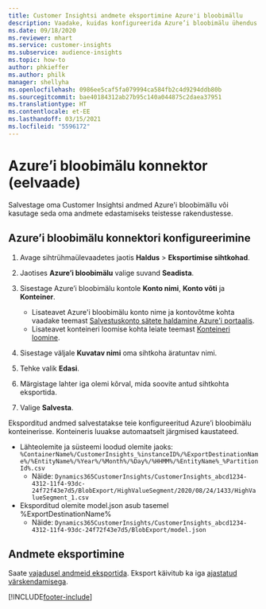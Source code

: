 ```yaml
---
title: Customer Insightsi andmete eksportimine Azure'i bloobimällu
description: Vaadake, kuidas konfigureerida Azure’i bloobimälu ühendus.
ms.date: 09/18/2020
ms.reviewer: mhart
ms.service: customer-insights
ms.subservice: audience-insights
ms.topic: how-to
author: phkieffer
ms.author: philk
manager: shellyha
ms.openlocfilehash: 0986ee5caf5fa079994ca584fb2c4d9294ddb80b
ms.sourcegitcommit: bae40184312ab27b95c140a044875c2daea37951
ms.translationtype: HT
ms.contentlocale: et-EE
ms.lasthandoff: 03/15/2021
ms.locfileid: "5596172"
---
```

# <a name="connector-for-azure-blob-storage-preview"></a>Azure’i bloobimälu konnektor (eelvaade)

Salvestage oma Customer Insightsi andmed Azure'i bloobimällu või kasutage seda oma andmete edastamiseks teistesse rakendustesse.

## <a name="configure-the-connector-for-azure-blob-storage"></a>Azure’i bloobimälu konnektori konfigureerimine

1. Avage sihtrühmaülevaadetes jaotis **Haldus** > **Eksportimise sihtkohad**.

1. Jaotises **Azure’i bloobimälu** valige suvand **Seadista**.

1. Sisestage Azure’i bloobimälu kontole **Konto nimi**, **Konto võti** ja **Konteiner**.
    - Lisateavet Azure'i bloobimälu konto nime ja kontovõtme kohta vaadake teemast [Salvestuskonto sätete haldamine Azure'i portaalis](/azure/storage/common/storage-account-manage).
    - Lisateavet konteineri loomise kohta leiate teemast [Konteineri loomine](/azure/storage/blobs/storage-quickstart-blobs-portal#create-a-container).

1. Sisestage väljale **Kuvatav nimi** oma sihtkoha äratuntav nimi.

1. Tehke valik **Edasi**.

1. Märgistage lahter iga olemi kõrval, mida soovite antud sihtkohta eksportida.

1. Valige **Salvesta**.

Eksporditud andmed salvestatakse teie konfigureeritud Azure’i bloobimälu konteinerisse. Konteineris luuakse automaatselt järgmised kaustateed.

- Lähteolemite ja süsteemi loodud olemite jaoks: `%ContainerName%/CustomerInsights_%instanceID%/%ExportDestinationName%/%EntityName%/%Year%/%Month%/%Day%/%HHMM%/%EntityName%_%PartitionId%.csv`
  - Näide: `Dynamics365CustomerInsights/CustomerInsights_abcd1234-4312-11f4-93dc-24f72f43e7d5/BlobExport/HighValueSegment/2020/08/24/1433/HighValueSegment_1.csv`
- Eksporditud olemite model.json asub tasemel %ExportDestinationName%
  - Näide: `Dynamics365CustomerInsights/CustomerInsights_abcd1234-4312-11f4-93dc-24f72f43e7d5/BlobExport/model.json`

## <a name="export-the-data"></a>Andmete eksportimine

Saate [vajadusel andmeid eksportida](export-destinations.md#export-data-on-demand). Eksport käivitub ka iga [ajastatud värskendamisega](system.md#schedule-tab).


[!INCLUDE[footer-include](../includes/footer-banner.md)]